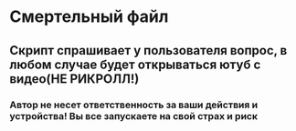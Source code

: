 # Смертельный файл
## Скрипт спрашивает у пользователя вопрос, в любом случае будет открываться ютуб с видео(НЕ РИКРОЛЛ!)

### Автор не несет ответственность за ваши действия и устройства! Вы все запускаете на свой страх и риск
